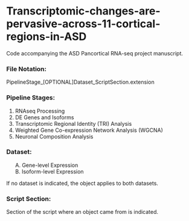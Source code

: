 # Transcriptomic-changes-are-pervasive-across-11-cortical-regions-in-ASD
Code accompanying the ASD Pancortical RNA-seq project manuscript.

### File Notation:

PipelineStage_[OPTIONAL]Dataset_ScriptSection.extension

### Pipeline Stages:

01) RNAseq Processing
02) DE Genes and Isoforms
03) Transcriptomic Regional Identity (TRI) Analysis
04) Weighted Gene Co-expression Network Analysis (WGCNA)
05) Neuronal Composition Analysis

### Dataset:
<ol>
A. Gene-level Expression<br />
B. Isoform-level Expression
</ol>
  
If no dataset is indicated, the object applies to both datasets.

### Script Section:

Section of the script where an object came from is indicated.


